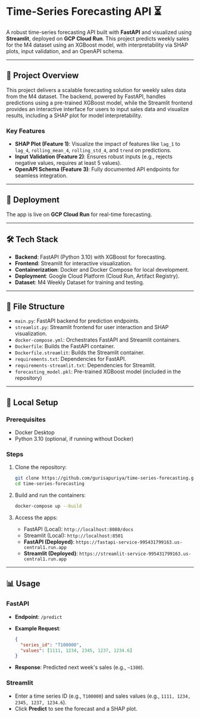 # Time-Series Forecasting API ⏳

A robust time-series forecasting API built with **FastAPI** and visualized using **Streamlit**, deployed on **GCP Cloud Run**. This project predicts weekly sales for the M4 dataset using an XGBoost model, with interpretability via SHAP plots, input validation, and an OpenAPI schema.

---

## 🌟 Project Overview

This project delivers a scalable forecasting solution for weekly sales data from the M4 dataset. The backend, powered by FastAPI, handles predictions using a pre-trained XGBoost model, while the Streamlit frontend provides an interactive interface for users to input sales data and visualize results, including a SHAP plot for model interpretability.

### Key Features

- **SHAP Plot (Feature 1)**: Visualize the impact of features like `lag_1` to `lag_4`, `rolling_mean_4`, `rolling_std_4`, and `trend` on predictions.
- **Input Validation (Feature 2)**: Ensures robust inputs (e.g., rejects negative values, requires at least 5 values).
- **OpenAPI Schema (Feature 3)**: Fully documented API endpoints for seamless integration.

---

## 🚀 Deployment

The app is live on **GCP Cloud Run** for real-time forecasting.

---

## 🛠️ Tech Stack

- **Backend**: FastAPI (Python 3.10) with XGBoost for forecasting.
- **Frontend**: Streamlit for interactive visualization.
- **Containerization**: Docker and Docker Compose for local development.
- **Deployment**: Google Cloud Platform (Cloud Run, Artifact Registry).
- **Dataset**: M4 Weekly Dataset for training and testing.

---

## 📂 File Structure

- `main.py`: FastAPI backend for prediction endpoints.
- `streamlit.py`: Streamlit frontend for user interaction and SHAP visualization.
- `docker-compose.yml`: Orchestrates FastAPI and Streamlit containers.
- `Dockerfile`: Builds the FastAPI container.
- `Dockerfile.streamlit`: Builds the Streamlit container.
- `requirements.txt`: Dependencies for FastAPI.
- `requirements-streamlit.txt`: Dependencies for Streamlit.
- `forecasting_model.pkl`: Pre-trained XGBoost model (included in the repository)

---

## 🔧 Local Setup

### Prerequisites

- Docker Desktop
- Python 3.10 (optional, if running without Docker)

### Steps

1. Clone the repository:

   ```bash
   git clone https://github.com/gurisapuriya/time-series-forecasting.git
   cd time-series-forecasting
   ```
2. Build and run the containers:

   ```bash
   docker-compose up --build
   ```
3. Access the apps:
   - FastAPI (Local): `http://localhost:8080/docs`
   - Streamlit (Local): `http://localhost:8501`
   - **FastAPI (Deployed)**: `https://fastapi-service-995431799163.us-central1.run.app`
   - **Streamlit (Deployed)**: `https://streamlit-service-995431799163.us-central1.run.app`


---

## 📊 Usage

### FastAPI

- **Endpoint**: `/predict`
- **Example Request**:

  ```json
  {
    "series_id": "T100000",
    "values": [1111, 1234, 2345, 1237, 1234.6]
  }
  ```
- **Response**: Predicted next week's sales (e.g., `~1300`).

### Streamlit

- Enter a time series ID (e.g., `T100000`) and sales values (e.g., `1111, 1234, 2345, 1237, 1234.6`).
- Click **Predict** to see the forecast and a SHAP plot.
